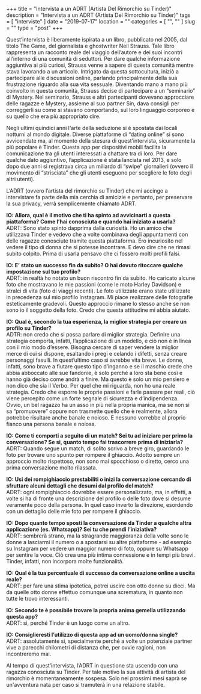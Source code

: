 +++
title = "Intervista a un ADRT (Artista Del Rimorchio su Tinder)"
description = "Intervista a un ADRT (Artista Del Rimorchio su Tinder)"
tags = [ "interviste" ]
date = "2019-07-17"
location = ""
categories = [
  "",
  ""
]
slug = ""
type = "post"
+++

Quest’intervista è liberamente ispirata a un libro, pubblicato nel 2005, dal titolo The Game, del giornalista e ghostwriter Neil Strauss. 
Tale libro rappresenta un racconto reale del viaggio dell’autore e dei suoi incontri all’interno di una comunità di seduttori. Per dare qualche informazione aggiuntiva ai più curiosi, Strauss venne a sapere di questa comunità mentre stava lavorando a un articolo. Intrigato da questa sottocultura, iniziò a partecipare alle discussioni online, parlando principalmente della sua frustrazione riguardo alla sua vita sessuale. Diventando mano a mano più coinvolto in questa comunità, Strauss decise di partecipare a un “seminario” di Mystery. Nel seminario, Strauss e altri partecipanti dovevano approcciare delle ragazze e Mystery, assieme al suo partner Sin, dava consigli per correggerli su come si stavano comportando, sul loro linguaggio corporeo e su quello che era più appropriato dire. 

Negli ultimi quindici anni l'arte della seduzione si è spostata dai locali notturni al mondo digitale.  Diverse piattaforme di “dating online” si sono avvicendate ma, al momento della stesura di quest’intervista, sicuramente la più popolare è Tinder.  Questa app per dispositivi mobili facilita la comunicazione tra gli utenti interessati a chattare tra di loro. Per dare qualche dato aggiuntivo, l’applicazione è stata lanciata nel 2013, e solo dopo due anni si registrava circa un miliardo di “swipe” giornalieri (ovvero il movimento di “strisciata” che gli utenti eseguono per scegliere le foto degli altri utenti). 

L’ADRT (ovvero l’artista del rimorchio su Tinder) che mi accingo a intervistare fa parte della mia cerchia di amicizie e pertanto, per preservare la sua privacy, verrà semplicemente chiamato ADRT.

<b>IO: Allora, qual è il motivo che ti ha spinto ad avvicinarti a questa piattaforma? Come l’hai conosciuta e quando hai iniziato a usarla?</b><br>
ADRT: Sono stato spinto dapprima dalla curiosità. Ho un amico che utilizzava Tinder e vedevo che a volte combinava degli appuntamenti con delle ragazze conosciute tramite questa piattaforma. Ero incuriosito nel vedere il tipo di donna che si potesse incontrare. E devo dire che ne rimasi subito colpito. Prima di usarla pensavo che ci fossero molti profili falsi. 

<b>IO: E’ stato un successo fin da subito? O hai dovuto ritoccare qualche impostazione sul tuo profilo?</b><br>
ADRT: in realtà ho notato un buon riscontro fin da subito. Ho caricato alcune foto che mostravano le mie passioni (come le moto Harley Davidson) e stralci di vita (foto di viaggi recenti).
Le foto utilizzate erano state utilizzate in precedenza sul mio profilo Instagram. Mi piace realizzare delle fotografie esteticamente gradevoli. Questo approccio rimane lo stesso anche se non sono io il soggetto della foto. Credo che questa attitudine mi abbia aiutato.

<b>IO: Qual è, secondo la tua esperienza, la miglior strategia per creare un profilo su Tinder?</b><br> 
ADTR: non credo che si possa parlare di miglior strategia. Definire una strategia comporta, infatti, l’applicazione di un modello, e ciò non è in linea con il mio modo d’essere.  Bisogna cercare di saper vendere la miglior merce di cui si dispone, esaltando i pregi e celando i difetti,  senza creare personaggi fasulli. In quest’ultimo caso si avrebbe vita breve.
Le donne, infatti, sono brave a fiutare questo tipo d’inganno e se il maschio crede che abbia abboccato alle sue fandonie, è solo perché a loro sta bene così e hanno già deciso come andrà a finire. Ma questo è solo un mio pensiero e non dico che sia il Verbo. Per quel che mi riguarda, non ho una reale strategia. Credo che esporre le proprie passioni e farle passare per reali, ciò viene percepito come un forte segnale di sicurezza e d’indipendenza.  Ovvio, un bel ragazzo ha un asso in più nella propria manica, ma se non si sa “promuovere” oppure non trasmette quello che è realmente, allora potrebbe risultare anche banale e noioso.
E nessuno vorrebbe al proprio fianco una persona banale e noiosa.

<b>IO:  Come ti comporti a seguito di un match? Sei tu ad iniziare per primo la conversazione? Se si, quanto tempo fai trascorrere prima di iniziarla?</b><br>
ADRT: Quando segue un match, di solito scrivo a breve giro, guardando le foto per trovare uno spunto per rompere il ghiaccio. Adotto sempre un approccio molto rispettoso, non sono mai spocchioso o diretto, cerco una prima conversazione molto rilassata.

<b>IO: Usi dei rompighiaccio prestabiliti o inizi la conversazione cercando di sfruttare alcuni dettagli che desumi dal profilo del match?</b><br>
ADRT: ogni rompighiaccio dovrebbe essere personalizzato, ma, in effetti, a volte si ha di fronte una descrizione del profilo o delle foto dove si desume veramente poco della persona. In quel caso inverto la direzione, esordendo  con un dettaglio delle mie foto per rompere il ghiaccio.

<b>IO: Dopo quanto tempo sposti la conversazione da Tinder a qualche altra applicazione (es. Whatsapp)? Sei tu che prendi l’iniziativa?</b><br>
ADRT: sembrerà strano, ma la stragrande maggioranza della volte sono le donne a lasciarmi il numero o a spostarsi su altre piattaforme - ad esempio su Instagram per vedere un maggior numero di foto, oppure su Whatsapp per sentire la voce.  Ciò crea una più intima connessione e in tempi più brevi. Tinder, infatti, non incorpora molte funzionalità.

<b>IO: Qual è la tua percentuale di successo da conversazione online a uscita reale?</b><br>
ADRT: per fare una stima ipotetica, potrei uscire con otto donne su dieci. 
Ma da quelle otto donne effettuo comunque una scrematura, in quanto non tutte le trovo interessanti.

<b>IO: Secondo te è possibile trovare la propria anima gemella utilizzando questa app?</b><br>
ADRT: si, perché Tinder è un luogo come un altro.

<b>IO: Consiglieresti l’utilizzo di questa app ad un uomo/donna single?</b><br>
ADRT: assolutamente si, specialmente perché a volte un potenziale partner vive a parecchi chilometri di distanza che, per ovvie ragioni, non incontreremo mai.

Al tempo di quest’intervista, l’ADRT in questione sta uscendo con una ragazza conosciuta su Tinder. Per tale motivo la sua attività di artista del rimorchio è momentaneamente sospesa. Solo nei prossimi mesi saprà se un'avventura nata per caso si tramuterà in una relazione stabile.  

